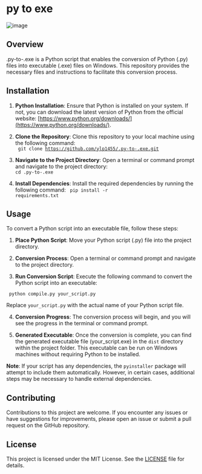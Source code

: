 # py to exe

![image](https://github.com/ylp1455/.py-to-.exe/assets/115799462/6c0b00c9-ecb9-4b2a-9bac-48c220c3d72a)


## Overview
.py-to-.exe is a Python script that enables the conversion of Python (.py) files into executable (.exe) files on Windows. This repository provides the necessary files and instructions to facilitate this conversion process.

## Installation

1. **Python Installation**: Ensure that Python is installed on your system. If not, you can download the latest version of Python from the official website: [https://www.python.org/downloads/](https://www.python.org/downloads/).

2. **Clone the Repository**: Clone this repository to your local machine using the following command:<br>
  <code>  git clone https://github.com/ylp1455/.py-to-.exe.git </code>


3. **Navigate to the Project Directory**: Open a terminal or command prompt and navigate to the project directory:
  <code> cd .py-to-.exe</code>
  
  
4. **Install Dependencies**: Install the required dependencies by running the following command:
<code> pip install -r requirements.txt </code>


## Usage

To convert a Python script into an executable file, follow these steps:

1. **Place Python Script**: Move your Python script (.py) file into the project directory.

2. **Conversion Process**: Open a terminal or command prompt and navigate to the project directory.

3. **Run Conversion Script**: Execute the following command to convert the Python script into an executable:

<code> python compile.py your_script.py</code>


Replace `your_script.py` with the actual name of your Python script file.

4. **Conversion Progress**: The conversion process will begin, and you will see the progress in the terminal or command prompt.

5. **Generated Executable**: Once the conversion is complete, you can find the generated executable file (your_script.exe) in the `dist` directory within the project folder. This executable can be run on Windows machines without requiring Python to be installed.

**Note**: If your script has any dependencies, the `pyinstaller` package will attempt to include them automatically. However, in certain cases, additional steps may be necessary to handle external dependencies.

## Contributing

Contributions to this project are welcome. If you encounter any issues or have suggestions for improvements, please open an issue or submit a pull request on the GitHub repository.

## License

This project is licensed under the MIT License. See the [LICENSE](LICENSE) file for details.



